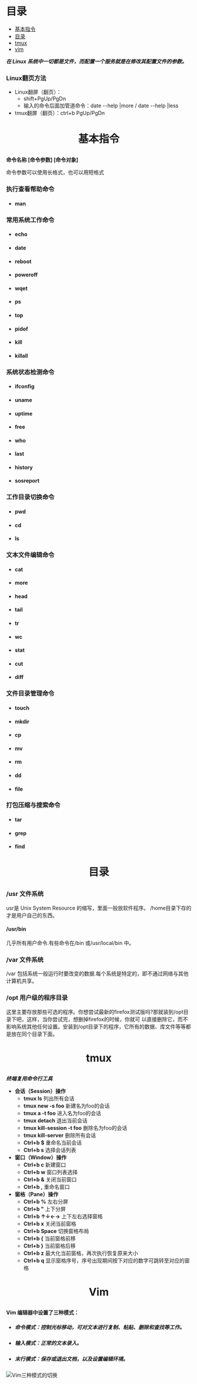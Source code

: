 # 目录

* [基本指令](#基本指令)
* [目录](#目录)
* [tmux](#tmux)
* [vim](#vim)

___在 Linux 系统中一切都是文件，而配置一个服务就是在修改其配置文件的参数。___

### Linux翻页方法
* Linux翻屏（翻页）：
    * shift+PgUp/PgDn
    * 输入的命令后面加管道命令：date --help |more / date --help |less
* tmux翻屏（翻页）：ctrl+b PgUp/PgDn

# <p align="center">基本指令</p>

__命令名称 [命令参数] [命令对象]__

命令参数可以使用长格式，也可以用短格式

### 执行查看帮助命令
* #### man

### 常用系统工作命令
* #### echo
* #### date
* #### reboot
* #### poweroff
* #### wqet
* #### ps
* #### top
* #### pidof
* #### kill
* #### killall

### 系统状态检测命令
* #### ifconfig
* #### uname
* #### uptime
* #### free
* #### who
* #### last
* #### history
* #### sosreport

### 工作目录切换命令
* #### pwd
* #### cd
* #### ls

### 文本文件编辑命令
* #### cat
* #### more
* #### head
* #### tail
* #### tr
* #### wc
* #### stat
* #### cut
* #### diff

### 文件目录管理命令
* #### touch
* #### mkdir
* #### cp
* #### mv
* #### rm
* #### dd
* #### file

### 打包压缩与搜索命令
* #### tar
* #### grep
* #### find


# <p align="center">目录</p>
### /usr 文件系统
usr是 Unix System Resource 的缩写，里面一般放软件程序。
/home目录下存的才是用户自己的东西。
#### /usr/bin
几乎所有用户命令.有些命令在/bin 或/usr/local/bin 中。

### /var 文件系统
/var 包括系统一般运行时要改变的数据.每个系统是特定的，即不通过网络与其他计算机共享。

### /opt 用户级的程序目录
这里主要存放那些可选的程序。你想尝试最新的firefox测试版吗?那就装到/opt目录下吧，这样，当你尝试完，想删掉firefox的时候，你就可 以直接删除它，而不影响系统其他任何设置。安装到/opt目录下的程序，它所有的数据、库文件等等都是放在同个目录下面。

# <p align="center">tmux</p>
***终端复用命令行工具***
* __会话（Session）操作__
    * __tmux ls__ 列出所有会话
    * __tmux new -s foo__ 新建名为foo的会话
    * __tmux a -t foo__ 进入名为foo的会话
    * __tmux detach__ 退出当前会话
    * __tmux kill-session -t foo__ 删除名为foo的会话
    * __tmux kill-server__ 删除所有会话
    * __Ctrl+b $__ 重命名当前会话
    * __Ctrl+b s__ 选择会话列表
* __窗口（Window）操作__
    * __Ctrl+b c__ 新建窗口
    * __Ctrl+b w__ 窗口列表选择
    * __Ctrl+b &__ 关闭当前窗口
    * __Ctrl+b ,__ 重命名窗口
* __窗格（Pane）操作__
    * __Ctrl+b %__ 左右分屏
    * __Ctrl+b "__ 上下分屏
    * __Ctrl+b ↑↓←→__ 上下左右选择窗格
    * __Ctrl+b x__ 关闭当前窗格
    * __Ctrl+b Space__ 切换窗格布局
    * __Ctrl+b {__ 当前窗格前移
    * __Ctrl+b }__ 当前窗格后移
    * __Ctrl+b z__ 最大化当前窗格，再次执行恢复原来大小
    * __Ctrl+b q__ 显示窗格序号，序号出现期间按下对应的数字可跳转至对应的窗格

# <p align="center">Vim</p>
#### Vim 编辑器中设置了三种模式：
* ##### 命令模式：控制光标移动，可对文本进行复制、粘贴、删除和查找等工作。
* ##### 输入模式：正常的文本录入。
* ##### 末行模式：保存或退出文档，以及设置编辑环境。

![Vim三种模式的切换](../images/linux_vim_1.png)